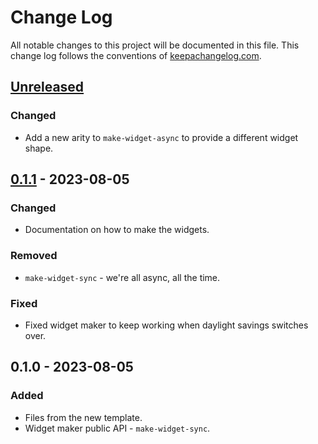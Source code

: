 # Change Log
All notable changes to this project will be documented in this file. This change log follows the conventions of [keepachangelog.com](http://keepachangelog.com/).

## [Unreleased]
### Changed
- Add a new arity to `make-widget-async` to provide a different widget shape.

## [0.1.1] - 2023-08-05
### Changed
- Documentation on how to make the widgets.

### Removed
- `make-widget-sync` - we're all async, all the time.

### Fixed
- Fixed widget maker to keep working when daylight savings switches over.

## 0.1.0 - 2023-08-05
### Added
- Files from the new template.
- Widget maker public API - `make-widget-sync`.

[Unreleased]: https://github.com/yaml/yamlscript/compare/0.1.1...HEAD
[0.1.1]: https://github.com/yaml/yamlscript/compare/0.1.0...0.1.1

